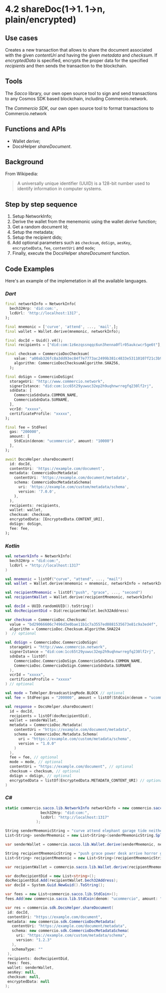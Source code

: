 # 4.2 shareDoc(1->1. 1->n, plain/encrypted)

## Use cases

Creates a new transaction that allows to share the document associated with the given _contentUri_ and having the given _metadata_ and _checksum_. If _encryptedData_ is specified, encrypts the proper data for the specified _recipients_ and then sends the transaction to the blockchain.

## Tools

The _Sacco_ library, our own open source tool to sign and send transactions to any Cosmos SDK based blockchain, including Commercio.network.

The _Commercio SDK_, our own open source tool to format transactions to Commercio.network

## Functions and APIs

- Wallet _derive_;
- DocsHelper _shareDocument_.

## Background

From Wikipedia:
> A universally unique identifier (UUID) is a 128-bit number used to identify information in computer systems.

## Step by step sequence

1. Setup NetworkInfo;
2. Derive the wallet from the menemonic using the wallet _derive_ function;
3. Get a random document Id;
4. Setup the metadata;
5. Setup the recipient dids;
6. Add optional parameters such as `checksum`, `doSign`, `aesKey`, `encryptedData`, `fee`, `contentUri` and `mode`;
7. Finally, execute the DocsHelper _shareDocument_ function.

## Code Examples

Here's an example of the implemetation in all the available languages.

### _Dart_

```dart
final networkInfo = NetworkInfo(
  bech32Hrp: 'did:com:',
  lcdUrl: 'http://localhost:1317',
);

final mnemonic = ['curve', 'attend', ..., 'mail',];
final wallet = Wallet.derive(mnemonic, networkInfo);

final docId = Uuid().v4();
final recipients = ["did:com:1z6ezqssnqqc6un3henna0flr05aukcwcr5ge6t"];

final checksum = CommercioDocChecksum(
    value: "a00ab326fc8a3dd93ec84f7e7773ac2499b381c4833e53110107f21c3b90509c",
    algorithm: CommercioDocChecksumAlgorithm.SHA256,
  );

final doSign = CommercioDoSign(
  storageUri: "http://www.commercio.network",
  signerIstance: "did:com:1cc65t29yuwuc32ep2h9uqhnwrregfq230lf2rj",
  sdnData: [
    CommercioSdnData.COMMON_NAME,
    CommercioSdnData.SURNAME,
  ],
  vcrId: "xxxxx",
  certificateProfile: "xxxxx",
);

final fee = StdFee(
  gas: "200000",
  amount: [
    StdCoin(denom: "ucommercio", amount: "10000")
  ],
);

await DocsHelper.shareDocument(
  id: docId,
  contentUri: 'https://example.com/document',
  metadata: CommercioDocMetadata(
    contentUri: 'https://example.com/document/metadata',
    schema: CommercioDocMetadataSchema(
      uri: 'https://example.com/custom/metadata/schema',
      version: '7.0.0',
    ),
  ),
  recipients: recipients,
  wallet: wallet,
  checksum: checksum,
  encryptedData: [EncryptedData.CONTENT_URI],
  doSign: doSign,
  fee: fee,
);
```

### _Kotlin_

```kotlin
val networkInfo = NetworkInfo(
  bech32Hrp = "did:com:",
  lcdUrl = "http://localhost:1317"
)

val mnemonic = listOf("curve", "attend", ..., "mail")
val wallet = Wallet.derive(mnemonic = mnemonic, networkInfo = networkInfo)

val recipientMnemonic = listOf("push", "grace", ..., "second")
val recipientWallet = Wallet.derive(recipientMnemonic, networkInfo)

val docId = UUID.randomUUID().toString()
val docRecipientDid = Did(recipientWallet.bech32Address)

var checksum = CommercioDoc.Checksum(
  value = "bd29066606c7496d3e0bae11b1c7a3557ed0881535673e81c9a3ed4f",
  algorithm = CommercioDoc.Checksum.Algorithm.SHA224
)  // optional

val doSign = CommercioDoc.CommercioDoSign(
  storageUri = "http://www.commercio.network",
  signerIstance = "did:com:1cc65t29yuwuc32ep2h9uqhnwrregfq230lf2rj",
  sdnData = listOf(
    CommercioDoc.CommercioDoSign.CommercioSdnData.COMMON_NAME,
    CommercioDoc.CommercioDoSign.CommercioSdnData.SURNAME
  ),
  vcrId = "xxxxx",
  certificateProfile = "xxxxx"
) // optional

val mode = TxHelper.BroadcastingMode.BLOCK // optional
val fee = StdFee(gas = "200000", amount = listOf(StdCoin(denom = "ucommercio", amount = "10000"))) // optional

val response = DocsHelper.shareDocument(
  id = docId,
  recipients = listOf(docRecipientDid),
  wallet = senderWallet,
  metadata = CommercioDoc.Metadata(
    contentUri = "https://example.com/document/metadata",
    schema = CommercioDoc.Metadata.Schema(
      uri = "https://example.com/custom/metadata/schema",
      version = "1.0.0"
    )
  ),
  fee = fee, // optional
  mode = mode, // optional
  contentUri = "https://example.com/document", // optional
  checksum = checksum, // optional
  doSign = doSign, // optional
  encryptedData = listOf(EncryptedData.METADATA_CONTENT_URI) // optional
)
```

### _C#_

```csharp
static commercio.sacco.lib.NetworkInfo networkInfo = new commercio.sacco.lib.NetworkInfo(
                bech32Hrp: "did:com:",
                lcdUrl: "http://localhost:1317"
              );

String senderMnemonicString = "curve attend elephant garage tide neither enforce auction dumb brief divert creek palm equip festival spice race message domain seed ship hunt mercy mail";
List<String> senderMnemonic = new List<String>(senderMnemonicString.Split(" ", StringSplitOptions.RemoveEmptyEntries));

var senderWallet = commercio.sacco.lib.Wallet.derive(senderMnemonic, networkInfo);

String recipientMnemonicString = "push grace power desk arrive horror gallery physical kingdom ecology fat firm future service table little live reason maximum short motion planet stage second";
List<String> recipientMnemonic = new List<String>(recipientMnemonicString.Split(" ", StringSplitOptions.RemoveEmptyEntries));

var recipientWallet = commercio.sacco.lib.Wallet.derive(recipientMnemonic, networkInfo);

var docRecipientDid = new List<string>();
docRecipientDid.Add(recipientWallet.bech32Address);
var docId = System.Guid.NewGuid().ToString();

var fees = new List<commercio.sacco.lib.StdCoin>();
fees.Add(new commercio.sacco.lib.StdCoin(denom: "ucommercio", amount: "10000"));

var res = commercio.sdk.DocsHelper.shareDocument(
 id: docId,
 contentUri: "https://example.com/document",
 metadata: new commercio.sdk.CommercioDocMetadata(
   contentUri: "https://example.com/document/metadata",
   schema: new commercio.sdk.CommercioDocMetadataSchema(
     uri: "https://example.com/custom/metadata/schema",
     version: "1.2.3"
   ),
   schemaType: ""
 ),
 recipients: docRecipientDid,
 fees: fees,
 wallet: senderWallet,
 aesKey: null,
 checksum: null,
 encryptedData: null
);
```
